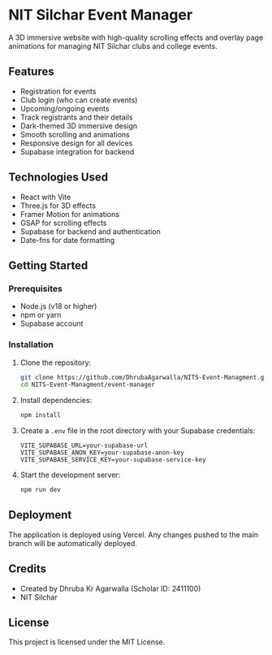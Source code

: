 # NIT Silchar Event Manager

A 3D immersive website with high-quality scrolling effects and overlay page animations for managing NIT Silchar clubs and college events.

## Features

- Registration for events
- Club login (who can create events)
- Upcoming/ongoing events
- Track registrants and their details
- Dark-themed 3D immersive design
- Smooth scrolling and animations
- Responsive design for all devices
- Supabase integration for backend

## Technologies Used

- React with Vite
- Three.js for 3D effects
- Framer Motion for animations
- GSAP for scrolling effects
- Supabase for backend and authentication
- Date-fns for date formatting

## Getting Started

### Prerequisites

- Node.js (v18 or higher)
- npm or yarn
- Supabase account

### Installation

1. Clone the repository:
   ```bash
   git clone https://github.com/DhrubaAgarwalla/NITS-Event-Managment.git
   cd NITS-Event-Managment/event-manager
   ```

2. Install dependencies:
   ```bash
   npm install
   ```

3. Create a `.env` file in the root directory with your Supabase credentials:
   ```
   VITE_SUPABASE_URL=your-supabase-url
   VITE_SUPABASE_ANON_KEY=your-supabase-anon-key
   VITE_SUPABASE_SERVICE_KEY=your-supabase-service-key
   ```

4. Start the development server:
   ```bash
   npm run dev
   ```

## Deployment

The application is deployed using Vercel. Any changes pushed to the main branch will be automatically deployed.

## Credits

- Created by Dhruba Kr Agarwalla (Scholar ID: 2411100)
- NIT Silchar

## License

This project is licensed under the MIT License.
